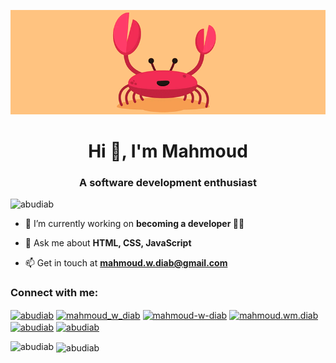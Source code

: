 ![Header](https://github.com/abudiab/abudiab/blob/main/assets/gif/dancing-crab-cropped.gif "Header")
<h1 align="center">Hi 👋, I'm Mahmoud</h1>
<h3 align="center">A software development enthusiast</h3>

<p align="left"> <img src="https://komarev.com/ghpvc/?username=abudiab&label=Profile%20views&color=f7b355&style=flat" alt="abudiab" /> </p>

- 🔭 I’m currently working on **becoming a developer 👨‍💻**

- 💬 Ask me about **HTML, CSS, JavaScript**

- 📫 Get in touch at **mahmoud.w.diab@gmail.com**

<h3 align="left">Connect with me:</h3>
<p align="left">
<a href="https://codepen.io/abudiab" target="blank"><img align="center" src="https://cdn.jsdelivr.net/npm/simple-icons@3.0.1/icons/codepen.svg" alt="abudiab" height="30" width="40" /></a>
<a href="https://twitter.com/mahmoud_w_diab" target="blank"><img align="center" src="https://cdn.jsdelivr.net/npm/simple-icons@3.0.1/icons/twitter.svg" alt="mahmoud_w_diab" height="30" width="40" /></a>
<a href="https://linkedin.com/in/mahmoud-w-diab" target="blank"><img align="center" src="https://cdn.jsdelivr.net/npm/simple-icons@3.0.1/icons/linkedin.svg" alt="mahmoud-w-diab" height="30" width="40" /></a>
<a href="https://instagram.com/mahmoud.wm.diab" target="blank"><img align="center" src="https://cdn.jsdelivr.net/npm/simple-icons@3.0.1/icons/instagram.svg" alt="mahmoud.wm.diab" height="30" width="40" /></a>
<a href="https://www.hackerrank.com/abudiab" target="blank"><img align="center" src="https://cdn.jsdelivr.net/npm/simple-icons@3.0.1/icons/hackerrank.svg" alt="abudiab" height="30" width="40" /></a>
<a href="https://www.leetcode.com/abudiab" target="blank"><img align="center" src="https://cdn.jsdelivr.net/npm/simple-icons@3.0.1/icons/leetcode.svg" alt="abudiab" height="30" width="40" /></a>
</p>


<p><img align="left" src="https://github-readme-stats.vercel.app/api/top-langs?username=abudiab&show_icons=true&theme=dracula&title_color=f7b355&text_color=ffffff&locale=en&layout=compact" alt="abudiab" /></p>

<p>&nbsp;<img align="center" src="https://github-readme-stats.vercel.app/api?username=abudiab&show_icons=true&theme=dracula&title_color=f7b355&text_color=ffffff&locale=en" alt="abudiab" /></p>
